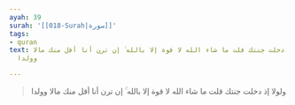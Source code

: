 ```yaml
---
ayah: 39
surah: '[[018-Surah|سورة]]'
tags:
- quran
text: ولولا إذ دخلت جنتك قلت ما شاء الله لا قوة إلا بالله ۚ إن ترن أنا أقل منك مالا
  وولدا

---
```

> ولولا إذ دخلت جنتك قلت ما شاء الله لا قوة إلا بالله ۚ إن ترن أنا أقل منك مالا وولدا
